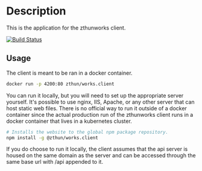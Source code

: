 # Description

This is the application for the zthunworks client.

[![Build Status](https://travis-ci.com/zthun/works.svg?branch=master)](https://travis-ci.com/zthun/works)

## Usage

The client is meant to be ran in a docker container.

```sh
docker run -p 4200:80 zthun/works.client
```

You can run it locally, but you will need to set up the appropriate server yourself. It's possible to use nginx, IIS, Apache, or any other server that can host static web files. There is no official way to run it outside of a docker container since the actual production run of the zthunworks client runs in a docker container that lives in a kubernetes cluster.

```sh
# Installs the website to the global npm package repository.
npm install -g @zthun/works.client
```

If you do choose to run it locally, the client assumes that the api server is housed on the same domain as the server and can be accessed through the same base url with /api appended to it.
